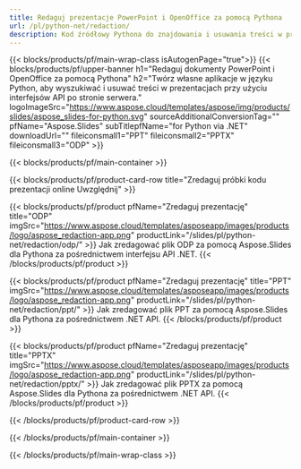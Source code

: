```yaml
---
title: Redaguj prezentacje PowerPoint i OpenOffice za pomocą Pythona
url: /pl/python-net/redaction/
description: Kod źródłowy Pythona do znajdowania i usuwania treści w prezentacjach PowerPoint i OpenOffice™
---
```


{{< blocks/products/pf/main-wrap-class isAutogenPage="true">}}
{{< blocks/products/pf/upper-banner h1="Redaguj dokumenty PowerPoint i OpenOffice za pomocą Pythona" h2="Twórz własne aplikacje w języku Python, aby wyszukiwać i usuwać treści w prezentacjach przy użyciu interfejsów API po stronie serwera." logoImageSrc="https://www.aspose.cloud/templates/aspose/img/products/slides/aspose_slides-for-python.svg" sourceAdditionalConversionTag="" pfName="Aspose.Slides" subTitlepfName="for Python via .NET" downloadUrl="" fileiconsmall1="PPT" fileiconsmall2="PPTX" fileiconsmall3="ODP" >}}

{{< blocks/products/pf/main-container >}}

{{< blocks/products/pf/product-card-row title="Zredaguj próbki kodu prezentacji online Uwzględnij" >}}

{{< blocks/products/pf/product pfName="Zredaguj prezentację" title="ODP" imgSrc="https://www.aspose.cloud/templates/asposeapp/images/products/logo/aspose_redaction-app.png" productLink="/slides/pl/python-net/redaction/odp/" >}}
Jak zredagować plik ODP za pomocą Aspose.Slides dla Pythona za pośrednictwem interfejsu API .NET.
{{< /blocks/products/pf/product >}}

{{< blocks/products/pf/product pfName="Zredaguj prezentację" title="PPT" imgSrc="https://www.aspose.cloud/templates/asposeapp/images/products/logo/aspose_redaction-app.png" productLink="/slides/pl/python-net/redaction/ppt/" >}}
Jak zredagować plik PPT za pomocą Aspose.Slides dla Pythona za pośrednictwem .NET API.
{{< /blocks/products/pf/product >}}

{{< blocks/products/pf/product pfName="Zredaguj prezentację" title="PPTX" imgSrc="https://www.aspose.cloud/templates/asposeapp/images/products/logo/aspose_redaction-app.png" productLink="/slides/pl/python-net/redaction/pptx/" >}}
Jak zredagować plik PPTX za pomocą Aspose.Slides dla Pythona za pośrednictwem .NET API.
{{< /blocks/products/pf/product >}}



{{< /blocks/products/pf/product-card-row >}}

{{< /blocks/products/pf/main-container >}}
    
{{< /blocks/products/pf/main-wrap-class >}}